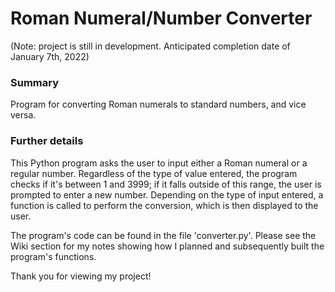 # Roman Numeral/Number Converter

(Note: project is still in development. Anticipated completion date of January 7th, 2022)

### Summary
Program for converting Roman numerals to standard numbers, and vice versa.

### Further details

This Python program asks the user to input either a Roman numeral or a regular number. Regardless of the type of value entered, the program checks if it's between 1 and 3999; if it falls outside of this range, the user is prompted to enter a new number. Depending on the type of input entered, a function is called to perform the conversion, which is then displayed to the user.

The program's code can be found in the file 'converter.py'. Please see the Wiki section for my notes showing how I planned and subsequently built the program's functions.

Thank you for viewing my project!
